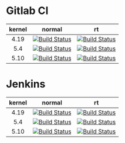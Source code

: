 # Gitlab CI

| kernel | normal | rt |
|:---:|:---:|:---:|
|4.19 | [![Build Status](https://git.beagleboard.org/beagleboard/linux/badges/4.19/pipeline.svg)](https://git.beagleboard.org/beagleboard/linux/-/pipelines?page=1&scope=all&ref=4.19) | [![Build Status](https://git.beagleboard.org/beagleboard/linux/badges/4.19-rt/pipeline.svg)](https://git.beagleboard.org/beagleboard/linux/-/pipelines?page=1&scope=all&ref=4.19-rt) |
|5.4 | [![Build Status](https://git.beagleboard.org/beagleboard/linux/badges/5.4/pipeline.svg)](https://git.beagleboard.org/beagleboard/linux/-/pipelines?page=1&scope=all&ref=5.4) | [![Build Status](https://git.beagleboard.org/beagleboard/linux/badges/5.4/pipeline.svg)](https://git.beagleboard.org/beagleboard/linux/-/pipelines?page=1&scope=all&ref=5.4) |
|5.10 | [![Build Status](https://git.beagleboard.org/beagleboard/linux/badges/5.10/pipeline.svg)](https://git.beagleboard.org/beagleboard/linux/-/pipelines?page=1&scope=all&ref=5.10) | [![Build Status](https://git.beagleboard.org/beagleboard/linux/badges/5.10-rt/pipeline.svg)](https://git.beagleboard.org/beagleboard/linux/-/pipelines?page=1&scope=all&ref=5.10-rt) |

# Jenkins

| kernel | normal | rt |
|:---:|:---:|:---:|
|4.19 | [![Build Status](http://eewiki.org:8080/job/ci-beagleboard-linux/job/4.19/badge/icon)](http://eewiki.org:8080/job/ci-beagleboard-linux/job/4.19/) | [![Build Status](http://eewiki.org:8080/job/ci-beagleboard-linux/job/4.19-rt/badge/icon)](http://eewiki.org:8080/job/ci-beagleboard-linux/job/4.19-rt/) |
|5.4 | [![Build Status](http://eewiki.org:8080/job/ci-beagleboard-linux/job/5.4/badge/icon)](http://eewiki.org:8080/job/ci-beagleboard-linux/job/5.4/) | [![Build Status](http://eewiki.org:8080/job/ci-beagleboard-linux/job/5.4-rt/badge/icon)](http://eewiki.org:8080/job/ci-beagleboard-linux/job/5.4-rt/) |
|5.10 | [![Build Status](http://eewiki.org:8080/job/ci-beagleboard-linux/job/5.10/badge/icon)](http://eewiki.org:8080/job/ci-beagleboard-linux/job/5.10/) | [![Build Status](http://eewiki.org:8080/job/ci-beagleboard-linux/job/5.10-rt/badge/icon)](http://eewiki.org:8080/job/ci-beagleboard-linux/job/5.10-rt/) |
